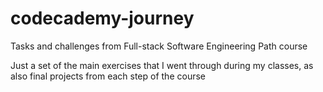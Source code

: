 # codecademy-journey
Tasks and challenges from Full-stack Software Engineering Path course

Just a set of the main exercises that I went through during my classes, as also final projects from each step of the course
